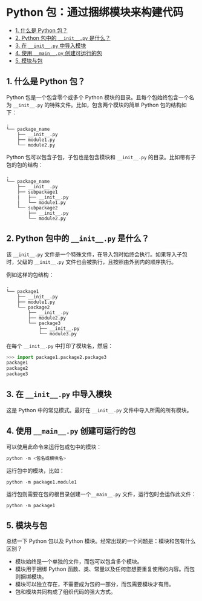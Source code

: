 # Python 包：通过捆绑模块来构建代码<!-- omit in toc -->

- [1. 什么是 Python 包？](#1-什么是-python-包)
- [2. Python 包中的 `__init__.py` 是什么？](#2-python-包中的-__init__py-是什么)
- [3. 在 `__init__.py` 中导入模块](#3-在-__init__py-中导入模块)
- [4. 使用 `__main__.py` 创建可运行的包](#4-使用-__main__py-创建可运行的包)
- [5. 模块与包](#5-模块与包)

## 1. 什么是 Python 包？

Python 包是一个包含零个或多个 Python 模块的目录。且每个包始终包含一个名为 `__init__.py` 的特殊文件。比如，包含两个模块的简单 Python 包的结构如下：

```
.
└── package_name
    ├── __init__.py
    ├── module1.py
    └── module2.py
```

Python 包可以包含子包，子包也是包含模块和 `__init__.py` 的目录。比如带有子包的包的结构：

```
.
└── package_name
    ├── __init__.py
    ├── subpackage1
    |   ├── __init__.py
    |   └── module1.py
    └── subpackage2
        ├── __init__.py
        └── module2.py
```

## 2. Python 包中的 `__init__.py` 是什么？

该 `__init__.py` 文件是一个特殊文件，在导入包时始终会执行。如果导入子包时，父级的 `__init__.py` 文件也会被执行，且按照由外到内的顺序执行。

例如这样的包结构：

```
.
└── package1
    ├── __init__.py
    ├── module1.py
    └── package2
        ├── __init__.py
        ├── module2.py
        └── package3
            ├── __init__.py
            └── module3.py
```

在每个 `__init__.py` 中打印了模块名，然后：

```py
>>> import package1.package2.package3
package1
package2
package3
```

## 3. 在 `__init__.py` 中导入模块

这是 Python 中的常见模式。最好在 `__init__.py` 文件中导入所需的所有模块。

## 4. 使用 `__main__.py` 创建可运行的包

可以使用此命令来运行包或包中的模块：

```py
python -m <包名或模块名>
```

运行包中的模块，比如：

```
python -m package1.module1
```

运行包则需要在包的根目录创建一个`__main__.py` 文件，运行包时会运作此文件：

```
python -m package1
```

## 5. 模块与包

总结一下 Python 包以及 Python 模块。经常出现的一个问题是：模块和包有什么区别？

-   模块始终是一个单独的文件，而包可以包含多个模块。
-   模块用于捆绑 Python 函数、类、常量以及任何您想要重复使用的内容。而包则捆绑模块。
-   模块可以独立存在，不需要成为包的一部分，而包需要模块才有用。
-   包和模块共同构成了组织代码的强大方式。
